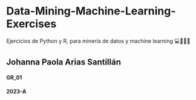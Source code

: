 # Data-Mining-Machine-Learning-Exercises
Ejercicios de Python y R, para minería de datos y machine learning 💻👩‍💼✨

## Johanna Paola Arias Santillán
#### GR_01
#### 2023-A
